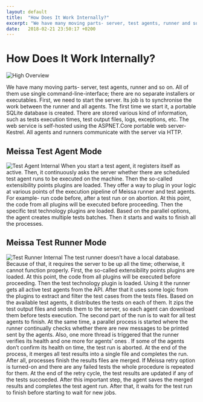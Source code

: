 ```yaml
---
layout: default
title:  "How Does It Work Internally?"
excerpt: "We have many moving parts- server, test agents, runner and so on. All of them use single command-line-interface; there are no separate installers or executables."
date:   2018-02-21 23:50:17 +0200
---
```

# How Does It Work Internally? #

![High Overview](https://i.imgur.com/dqJlM0f.png)

We have many moving parts- server, test agents, runner and so on. All of them use single command-line-interface; there are no separate installers or executables.
First, we need to start the server. Its job is to synchronise the work between the runner and all agents. The first time we start it, a portable SQLite database is created. There are stored various kind of information, such as tests execution times, test output files, logs, exceptions, etc. The web service is self-hosted using the ASPNET.Core portable web server- Kestrel. All agents and runners communicate with the server via HTTP. 
## Meissa Test Agent Mode ##
![Test Agent Internal](https://i.imgur.com/6WtrVMN.png)
When you start a test agent, it registers itself as active. Then, it continuously asks the server whether there are scheduled test agent runs to be executed on the machine.
Then the so-called extensibility points plugins are loaded. They offer a way to plug in your logic at various points of the execution pipeline of Meissa runner and test agents. For example- run code before, after a test run or on abortion. At this point, the code from all plugins will be executed before proceeding. Then the specific test technology plugins are loaded. Based on the parallel options, the agent creates multiple tests batches. Then it starts and waits to finish all the processes.
## Meissa Test Runner Mode ##
![Test Runner Internal](https://i.imgur.com/O5h80ge.png)
The test runner doesn’t have a local database. Because of that, it requires the server to be up all the time; otherwise, it cannot function properly.
First, the so-called extensibility points plugins are loaded. At this point, the code from all plugins will be executed before proceeding. Then the test technology plugin is loaded.
Using it the runner gets all active test agents from the API. After that it uses some logic from the plugins to extract and filter the test cases from the tests files. Based on the available test agents, it distributes the tests on each of them. It zips the test output files and sends them to the server, so each agent can download them before tests execution.
The second part of the run is to wait for all test agents to finish. At the same time, a parallel process is started where the runner continually checks whether there are new messages to be printed sent by the agents. Also, one more thread is triggered that the runner verifies its health and one more for agents’ ones . If some of the agents don’t confirm its health on time, the test run is aborted. 
At the end of the process, it merges all test results into a single file and completes the run.
After all, processes finish the results files are merged. 
If Meissa retry option is turned-on and there are any failed tests the whole procedure is repeated for them. At the end of the retry cycle, the test results are updated if any of the tests succeeded. 
After this important step, the agent saves the merged results and completes the test agent run. After that, it waits for the test run to finish before starting to wait for new jobs.
